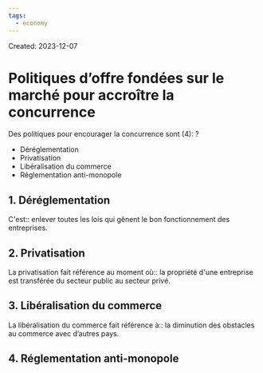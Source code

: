 ```yaml
---
tags:
  - economy
---
```

Created: 2023-12-07

# Politiques d’offre fondées sur le marché pour accroître la concurrence

Des politiques pour encourager la concurrence sont (4):
?
- Déréglementation
- Privatisation
- Libéralisation du commerce
- Réglementation anti-monopole
<!--SR:!2024-04-09,6,130-->

## 1. Déréglementation
C'est:: enlever toutes les lois qui gênent le bon fonctionnement des entreprises.
<!--SR:!2024-04-18,62,210-->

## 2. Privatisation
La privatisation fait référence au moment où:: la propriété d'une entreprise est transférée du secteur public au secteur privé.
<!--SR:!2024-07-17,123,246-->

## 3. Libéralisation du commerce
La libéralisation du commerce fait référence à:: la diminution des obstacles au commerce avec d’autres pays.
<!--SR:!2024-08-10,130,226-->

## 4. Réglementation anti-monopole